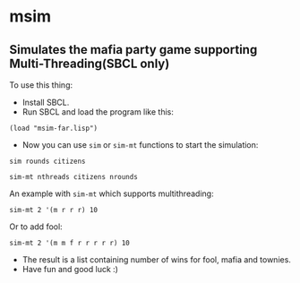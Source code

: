 # msim

## Simulates the mafia party game supporting Multi-Threading(SBCL only)
To use this thing:
 - Install SBCL.
 - Run SBCL and load the program like this:

 `(load "msim-far.lisp")`
 - Now you can use `sim` or `sim-mt` functions to start the simulation:

 `sim rounds citizens`

 `sim-mt nthreads citizens nrounds`

 An example with `sim-mt` which supports multithreading:

 `sim-mt 2 '(m r r r) 10`

 Or to add fool:

 `sim-mt 2 '(m m f r r r r r) 10`

 - The result is a list containing number of wins for fool, mafia and townies.
 - Have fun and good luck :)
